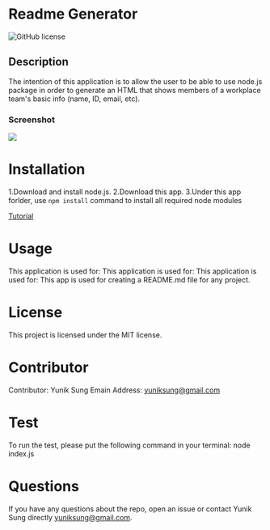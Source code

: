 
# Readme Generator
![GitHub license](https://img.shields.io/badge/license-MIT-blue.svg)

## Description
The intention of this application is to allow the user to be able to use node.js package in order to generate an HTML that shows members of a workplace team's basic info (name, ID, email, etc).

### Screenshot
![](../screenshot.jpg)


# Installation
1.Download and install node.js.
2.Download this app.
3.Under this app forlder, use `npm install` command to install all required node modules

[Tutorial](https://youtu.be/MVv3arA1qP0)

# Usage
This application is used for:   This application is used for: This application is used for: This app is used for creating a README.md file for any project.

# License
This project is licensed under the MIT license.

# Contributor
Contributor: Yunik Sung
Emain Address: yuniksung@gmail.com

# Test
To run the test, please put the following command in your terminal: node index.js

# Questions
If you have any questions about the repo, open an issue or contact Yunik Sung directly yuniksung@gmail.com.



  
